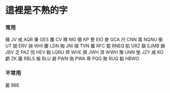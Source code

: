 # 這裡是不熟的字

### 常用
擁 JV			戒 AQR
秉 GES			覆 CV
釋 MG			徵 KP
譽 EIO			麥 GCA
尺 CNN			寓 NQNU
衡 UT
貌 ERV
淵 WHI
慶 LDN
掏 JNI
樸 TVN
蘿 RFC
蔔 RNEQ
肌 URZ
巔 EJMB
顛 JBV
乏 PAZ
恆 HEV
毅 LQRU
齊 WHE
擠 JWH
濟 WWH
豫 UNN
墊 JZY
咸 KO
虧 ZK
薩 RBLS
叛 BLU
避 PWN
偽 PWA
卑 PQG
聚 RUQ
黏 HBWO


### 不常用
叢 BBE
